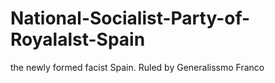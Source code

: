 # National-Socialist-Party-of-Royalalst-Spain
the newly formed facist Spain. Ruled by Generalissmo Franco
